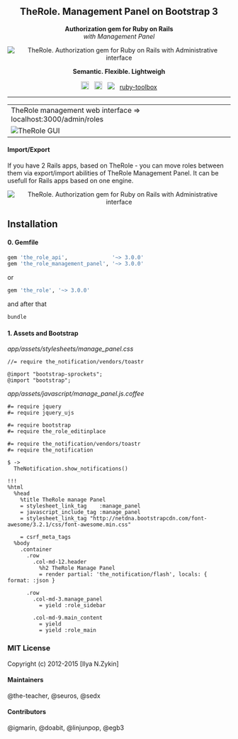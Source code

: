 <h2 align="center" class='center' style="text-align:center">
  TheRole. Management Panel on Bootstrap 3
</h2>

<p align="center" class='center' style="text-align:center">
  <b>Authorization gem for Ruby on Rails</b><br>
  <i>with Management Panel</i>
</p>

<p align="center" class='center' style="text-align:center">
  <img src="https://raw.githubusercontent.com/TheRole/TheRoleApi/master/docs/the_role.png" alt="TheRole. Authorization gem for Ruby on Rails with Administrative interface">
</p>

<p align="center" class='center' style="text-align:center">
  <b>Semantic. Flexible. Lightweigh</b>
</p>

<div align="center" class='center' style="text-align:center">

<a href="http://badge.fury.io/rb/the_role"><img src="https://badge.fury.io/rb/the_role.svg" alt="Gem Version" height="18"></a>
&nbsp;
<a href="https://travis-ci.org/TheRole/DummyApp"><img src="https://travis-ci.org/TheRole/DummyApp.svg?branch=master" alt="Build Status" height="18"></a>
&nbsp;
<a href="https://codeclimate.com/github/TheRole/TheRoleManagementPanelBootstrap3"><img src="https://codeclimate.com/github/TheRole/TheRoleManagementPanelBootstrap3/badges/gpa.svg" /></a>
&nbsp;
<a href="https://www.ruby-toolbox.com/categories/rails_authorization">ruby-toolbox</a>
</div>

<hr>

<table>
<tr>
  <td>TheRole management web interface => localhost:3000/admin/roles</td>
</tr>
<tr>
  <td>
    <img src="https://raw.githubusercontent.com/TheRole/the_role_api/master/docs/gui.png" alt="TheRole GUI">
  </td>
</tr>
</table>

#### Import/Export

If you have 2 Rails apps, based on TheRole - you can move roles between them via export/import abilities of TheRole Management Panel.
It can be usefull for Rails apps based on one engine.

<div align="center" class='center' style="text-align:center">
  <img src="./docs/import_export.png" alt="TheRole. Authorization gem for Ruby on Rails with Administrative interface">
</div>

## Installation

#### 0. Gemfile

```ruby
gem 'the_role_api',              '~> 3.0.0'
gem 'the_role_management_panel', '~> 3.0.0'
```

or

```ruby
gem 'the_role', '~> 3.0.0'
```

and after that

```sh
bundle
```

#### 1. Assets and Bootstrap

<i>app/assets/stylesheets/manage_panel.css</i>

```
//= require the_notification/vendors/toastr

@import "bootstrap-sprockets";
@import "bootstrap";
```

<i>app/assets/javascript/manage_panel.js.coffee</i>

```
#= require jquery
#= require jquery_ujs

#= require bootstrap
#= require the_role_editinplace

#= require the_notification/vendors/toastr
#= require the_notification

$ ->
  TheNotification.show_notifications()
```

```haml
!!!
%html
  %head
    %title TheRole manage Panel
    = stylesheet_link_tag    :manage_panel
    = javascript_include_tag :manage_panel
    = stylesheet_link_tag "http://netdna.bootstrapcdn.com/font-awesome/3.2.1/css/font-awesome.min.css"

    = csrf_meta_tags
  %body
    .container
      .row
        .col-md-12.header
          %h2 TheRole Manage Panel
          = render partial: 'the_notification/flash', locals: { format: :json }

      .row
        .col-md-3.manage_panel
          = yield :role_sidebar

        .col-md-9.main_content
          = yield
          = yield :role_main
```

### MIT License

Copyright (c) 2012-2015 [Ilya N.Zykin]

#### Maintainers

@the-teacher, @seuros, @sedx

#### Contributors

@igmarin, @doabit, @linjunpop, @egb3

